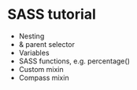 SASS tutorial
=============

* Nesting
* & parent selector
* Variables
* SASS functions, e.g. percentage()
* Custom mixin
* Compass mixin
